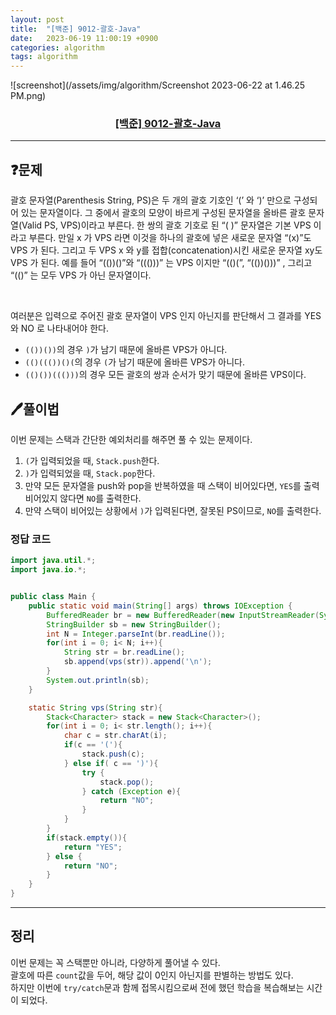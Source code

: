 ```yaml
---
layout: post
title:  "[백준] 9012-괄호-Java"
date:   2023-06-19 11:00:19 +0900
categories: algorithm
tags: algorithm
---
```


![screenshot](/assets/img/algorithm/Screenshot 2023-06-22 at 1.46.25 PM.png)
### <center><a href="https://www.acmicpc.net/problem/9012">[백준] 9012-괄호-Java</a></center>
---

## ❓문제

괄호 문자열(Parenthesis String, PS)은 두 개의 괄호 기호인 ‘(’ 와 ‘)’ 만으로 구성되어 있는 문자열이다. 그 중에서 괄호의 모양이 바르게 구성된 문자열을 올바른 괄호 문자열(Valid PS, VPS)이라고 부른다. 한 쌍의 괄호 기호로 된 “( )” 문자열은 기본 VPS 이라고 부른다. 만일 x 가 VPS 라면 이것을 하나의 괄호에 넣은 새로운 문자열 “(x)”도 VPS 가 된다. 그리고 두 VPS x 와 y를 접합(concatenation)시킨 새로운 문자열 xy도 VPS 가 된다. 예를 들어 “(())()”와 “((()))” 는 VPS 이지만 “(()(”, “(())()))” , 그리고 “(()” 는 모두 VPS 가 아닌 문자열이다. <br>

<br>

여러분은 입력으로 주어진 괄호 문자열이 VPS 인지 아닌지를 판단해서 그 결과를 YES 와 NO 로 나타내어야 한다. 

* ```(())())```의 경우 ```)```가 남기 때문에 올바른 VPS가 아니다.
* ```(()((())()(```의 경우 ```(```가 남기 때문에 올바른 VPS가 아니다.
* ```(()())((()))```의 경우 모든 괄호의 쌍과 순서가 맞기 때문에 올바른 VPS이다.


## 🖊️풀이법

이번 문제는 스택과 간단한 예외처리를 해주면 풀 수 있는 문제이다.<br>
1. ```(```가 입력되었을 때, ```Stack.push```한다.
2. ```)```가 입력되었을 때, ```Stack.pop```한다.
3. 만약 모든 문자열을 push와 pop을 반복하였을 때 스택이 비어있다면, ```YES```를 출력 비어있지 않다면 ```NO```를 출력한다.
4. 만약 스택이 비어있는 상황에서 ```)```가 입력된다면, 잘못된 PS이므로, ```NO```를 출력한다.

### 정답 코드

```java
import java.util.*;
import java.io.*;


public class Main {
    public static void main(String[] args) throws IOException {
        BufferedReader br = new BufferedReader(new InputStreamReader(System.in));
        StringBuilder sb = new StringBuilder();
        int N = Integer.parseInt(br.readLine());
        for(int i = 0; i< N; i++){
            String str = br.readLine();
            sb.append(vps(str)).append('\n');
        }
        System.out.println(sb);
    }

    static String vps(String str){
        Stack<Character> stack = new Stack<Character>();
        for(int i = 0; i< str.length(); i++){
            char c = str.charAt(i);
            if(c == '('){
                stack.push(c);
            } else if( c == ')'){
                try {
                    stack.pop();
                } catch (Exception e){
                    return "NO";
                }
            }
        }
        if(stack.empty()){
            return "YES";
        } else {
            return "NO";
        }
    }
}
```

---

## 정리

이번 문제는 꼭 스택뿐만 아니라, 다양하게 풀어낼 수 있다.<br>
괄호에 따른 ```count```값을 두어, 해당 값이 0인지 아닌지를 판별하는 방법도 있다.<br>
하지만 이번에 ```try/catch```문과 함께 접목시킴으로써 전에 했던 학습을 복습해보는 시간이 되었다.













